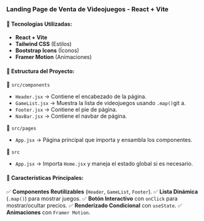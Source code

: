 ### Landing Page de Venta de Videojuegos - React + Vite

#### 📌 Tecnologías Utilizadas:
- **React + Vite**
- **Tailwind CSS** (Estilos)
- **Bootstrap Icons** (Íconos)
- **Framer Motion** (Animaciones)

#### 📌 Estructura del Proyecto:

📂 `src/components`
- `Header.jsx` → Contiene el encabezado de la página.
- `GameList.jsx` → Muestra la lista de videojuegos usando `.map()`git a.
- `Footer.jsx` → Contiene el pie de página.
- `NavBar.jsx` → Contiene el navbar de página.

📂 `src/pages`
- `App.jsx` → Página principal que importa y ensambla los componentes.

📂 `src`
- `App.jsx` → Importa `Home.jsx` y maneja el estado global si es necesario.

#### 📌 Características Principales:
✅ **Componentes Reutilizables** (`Header`, `GameList`, `Footer`).
✅ **Lista Dinámica** (`.map()`) para mostrar juegos.
✅ **Botón Interactivo** con `onClick` para mostrar/ocultar precios.
✅ **Renderizado Condicional** con `useState`.
✅ **Animaciones** con `Framer Motion`.
